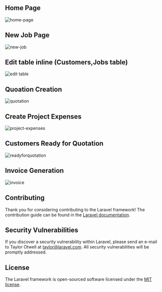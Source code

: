 ## Home Page

![home-page](https://user-images.githubusercontent.com/21359377/42408782-cb5e93b0-81ee-11e8-825f-e77e783c7e85.png)

## New Job Page

![new-job](https://user-images.githubusercontent.com/21359377/42408921-1120cce6-81f0-11e8-8d98-2e7717cbe2dc.png)

## Edit table inline (Customers,Jobs table)

![edit table](https://user-images.githubusercontent.com/21359377/42408954-938e905a-81f0-11e8-8b94-eef04651d4d4.png)

## Quoation Creation

![quotation](https://user-images.githubusercontent.com/21359377/42408989-fedf4b60-81f0-11e8-9219-970861b57778.png)

## Create Project Expenses

![project-expenses](https://user-images.githubusercontent.com/21359377/42409015-93912e4a-81f1-11e8-9c2c-cc5acc065719.png)

## Customers Ready for Quotation

![readyforquotation](https://user-images.githubusercontent.com/21359377/42409065-25738b6e-81f2-11e8-9787-a6dfaafb620d.png)

## Invoice Generation

![invoice](https://user-images.githubusercontent.com/21359377/42409079-7bf015b6-81f2-11e8-9dad-5d5555f3852c.png)


## Contributing

Thank you for considering contributing to the Laravel framework! The contribution guide can be found in the [Laravel documentation](http://laravel.com/docs/contributions).

## Security Vulnerabilities

If you discover a security vulnerability within Laravel, please send an e-mail to Taylor Otwell at taylor@laravel.com. All security vulnerabilities will be promptly addressed.

## License

The Laravel framework is open-sourced software licensed under the [MIT license](http://opensource.org/licenses/MIT).
